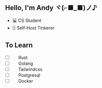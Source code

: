 ## Hello, I'm Andy ヾ(⌐■_■)ノ♪
- 💻 CS Student
- 🗄️ Self-Host Tinkerer

## To Learn
- [ ] <img src="https://static-00.iconduck.com/assets.00/file-type-rust-icon-512x512-hbj9k2t2.png" width="15"/> Rust
- [ ] <img src="https://cdn.jsdelivr.net/gh/devicons/devicon@latest/icons/go/go-original.svg" width="15"/> Golang
- [ ] <img src="https://cdn.jsdelivr.net/gh/devicons/devicon@latest/icons/tailwindcss/tailwindcss-original.svg" width="15"/> Tailwindcss
- [ ] <img src="https://cdn.jsdelivr.net/gh/devicons/devicon@latest/icons/postgresql/postgresql-original.svg" width="15"/> Postgresql
- [ ] <img src="https://cdn.jsdelivr.net/gh/devicons/devicon@latest/icons/docker/docker-original.svg" width="15"/> Docker
